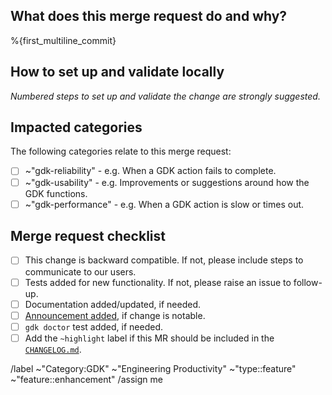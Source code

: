 ## What does this merge request do and why?

<!-- Briefly describe what this merge request does and why. -->

%{first_multiline_commit}

## How to set up and validate locally

_Numbered steps to set up and validate the change are strongly suggested._

<!--
Example below:

1. Ensure GitLab Pages is enabled by adding the below configuration in `gdk.yml`:
  ```yml
  ---
  gitlab_pages:
    enabled: true
  ```
1. Check out to this merge request's branch.
1. Run `gdk reconfigure` to check if regenerating all configuration is successful.
-->

## Impacted categories

The following categories relate to this merge request:

- [ ] ~"gdk-reliability" - e.g. When a GDK action fails to complete.
- [ ] ~"gdk-usability" - e.g. Improvements or suggestions around how the GDK functions.
- [ ] ~"gdk-performance" - e.g. When a GDK action is slow or times out.

<!-- Please add the selected labels to this merge request, thanks ♥️ -->

## Merge request checklist

- [ ] This change is backward compatible. If not, please include steps to communicate to our users.
- [ ] Tests added for new functionality. If not, please raise an issue to follow-up.
- [ ] Documentation added/updated, if needed.
- [ ] [Announcement added](doc/howto/announcements.md), if change is notable.
- [ ] `gdk doctor` test added, if needed.
- [ ] Add the `~highlight` label if this MR should be included in the [`CHANGELOG.md`](https://gitlab.com/gitlab-org/gitlab-development-kit/-/blob/main/CHANGELOG.md).

/label ~"Category:GDK" ~"Engineering Productivity" ~"type::feature" ~"feature::enhancement" 
/assign me

<!-- template sourced from https://gitlab.com/gitlab-org/gitlab-development-kit/-/blob/main/.gitlab/merge_request_templates/Default.md -->
